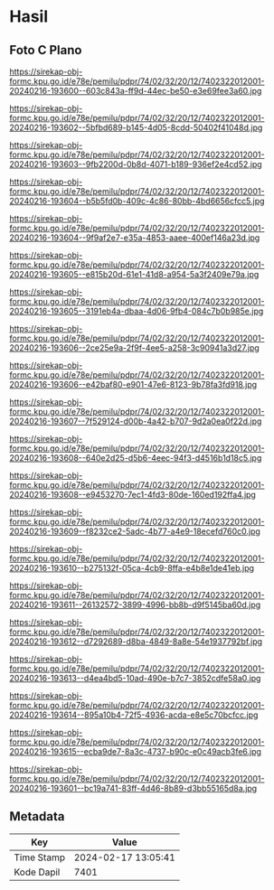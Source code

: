 # Hasil

## Foto C Plano

https://sirekap-obj-formc.kpu.go.id/e78e/pemilu/pdpr/74/02/32/20/12/7402322012001-20240216-193600--603c843a-ff9d-44ec-be50-e3e69fee3a60.jpg

https://sirekap-obj-formc.kpu.go.id/e78e/pemilu/pdpr/74/02/32/20/12/7402322012001-20240216-193602--5bfbd689-b145-4d05-8cdd-50402f41048d.jpg

https://sirekap-obj-formc.kpu.go.id/e78e/pemilu/pdpr/74/02/32/20/12/7402322012001-20240216-193603--9fb2200d-0b8d-4071-b189-936ef2e4cd52.jpg

https://sirekap-obj-formc.kpu.go.id/e78e/pemilu/pdpr/74/02/32/20/12/7402322012001-20240216-193604--b5b5fd0b-409c-4c86-80bb-4bd6656cfcc5.jpg

https://sirekap-obj-formc.kpu.go.id/e78e/pemilu/pdpr/74/02/32/20/12/7402322012001-20240216-193604--9f9af2e7-e35a-4853-aaee-400ef146a23d.jpg

https://sirekap-obj-formc.kpu.go.id/e78e/pemilu/pdpr/74/02/32/20/12/7402322012001-20240216-193605--e815b20d-61e1-41d8-a954-5a3f2409e79a.jpg

https://sirekap-obj-formc.kpu.go.id/e78e/pemilu/pdpr/74/02/32/20/12/7402322012001-20240216-193605--3191eb4a-dbaa-4d06-9fb4-084c7b0b985e.jpg

https://sirekap-obj-formc.kpu.go.id/e78e/pemilu/pdpr/74/02/32/20/12/7402322012001-20240216-193606--2ce25e9a-2f9f-4ee5-a258-3c90941a3d27.jpg

https://sirekap-obj-formc.kpu.go.id/e78e/pemilu/pdpr/74/02/32/20/12/7402322012001-20240216-193606--e42baf80-e901-47e6-8123-9b78fa3fd918.jpg

https://sirekap-obj-formc.kpu.go.id/e78e/pemilu/pdpr/74/02/32/20/12/7402322012001-20240216-193607--7f529124-d00b-4a42-b707-9d2a0ea0f22d.jpg

https://sirekap-obj-formc.kpu.go.id/e78e/pemilu/pdpr/74/02/32/20/12/7402322012001-20240216-193608--640e2d25-d5b6-4eec-94f3-d4516b1d18c5.jpg

https://sirekap-obj-formc.kpu.go.id/e78e/pemilu/pdpr/74/02/32/20/12/7402322012001-20240216-193608--e9453270-7ec1-4fd3-80de-160ed192ffa4.jpg

https://sirekap-obj-formc.kpu.go.id/e78e/pemilu/pdpr/74/02/32/20/12/7402322012001-20240216-193609--f8232ce2-5adc-4b77-a4e9-18ecefd760c0.jpg

https://sirekap-obj-formc.kpu.go.id/e78e/pemilu/pdpr/74/02/32/20/12/7402322012001-20240216-193610--b275132f-05ca-4cb9-8ffa-e4b8e1de41eb.jpg

https://sirekap-obj-formc.kpu.go.id/e78e/pemilu/pdpr/74/02/32/20/12/7402322012001-20240216-193611--26132572-3899-4996-bb8b-d9f5145ba60d.jpg

https://sirekap-obj-formc.kpu.go.id/e78e/pemilu/pdpr/74/02/32/20/12/7402322012001-20240216-193612--d7292689-d8ba-4849-8a8e-54e1937792bf.jpg

https://sirekap-obj-formc.kpu.go.id/e78e/pemilu/pdpr/74/02/32/20/12/7402322012001-20240216-193613--d4ea4bd5-10ad-490e-b7c7-3852cdfe58a0.jpg

https://sirekap-obj-formc.kpu.go.id/e78e/pemilu/pdpr/74/02/32/20/12/7402322012001-20240216-193614--895a10b4-72f5-4936-acda-e8e5c70bcfcc.jpg

https://sirekap-obj-formc.kpu.go.id/e78e/pemilu/pdpr/74/02/32/20/12/7402322012001-20240216-193615--ecba9de7-8a3c-4737-b90c-e0c49acb3fe6.jpg

https://sirekap-obj-formc.kpu.go.id/e78e/pemilu/pdpr/74/02/32/20/12/7402322012001-20240216-193601--bc19a741-83ff-4d46-8b89-d3bb55165d8a.jpg


## Metadata

| Key        | Value               |
| ---------- | ------------------- |
| Time Stamp | 2024-02-17 13:05:41 |
| Kode Dapil | 7401                |



